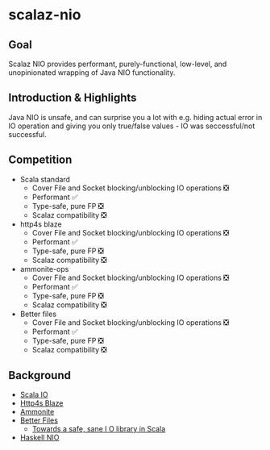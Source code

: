 # scalaz-nio

## Goal

Scalaz NIO provides performant, purely-functional, low-level, and unopinionated wrapping of Java NIO functionality.

## Introduction & Highlights

Java NIO is unsafe, and can surprise you a lot with e.g. hiding actual error in IO operation and giving you only true/false values - IO was seccessful/not successful.

## Competition

* Scala standard
  * Cover File and Socket blocking/unblocking IO operations :negative_squared_cross_mark:
  * Performant  :white_check_mark:
  * Type-safe, pure FP :negative_squared_cross_mark:
  * Scalaz compatibility :negative_squared_cross_mark:
* http4s blaze
  * Cover File and Socket blocking/unblocking IO operations :negative_squared_cross_mark:
  * Performant :white_check_mark:
  * Type-safe, pure FP :negative_squared_cross_mark:
  * Scalaz compatibility :negative_squared_cross_mark:
* ammonite-ops
  * Cover File and Socket blocking/unblocking IO operations :negative_squared_cross_mark:
  * Performant :white_check_mark:
  * Type-safe, pure FP :negative_squared_cross_mark:
  * Scalaz compatibility :negative_squared_cross_mark:
* Better files
  * Cover File and Socket blocking/unblocking IO operations :negative_squared_cross_mark:
  * Performant :white_check_mark:
  * Type-safe, pure FP :negative_squared_cross_mark:
  * Scalaz compatibility :negative_squared_cross_mark:

## Background

* [Scala IO](https://www.scala-lang.org/api/2.12.3/scala/io/index.html)
* [Http4s Blaze](https://github.com/http4s/blaze)
* [Ammonite](https://github.com/lihaoyi/Ammonite/)
* [Better Files](https://github.com/pathikrit/better-files)
  * [Towards a safe, sane I O library in Scala](https://www.youtube.com/watch?feature=player_embedded&v=uaYKkpqs6CE)
* [Haskell NIO](https://wiki.haskell.org/NIO)